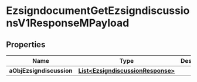 

# EzsigndocumentGetEzsigndiscussionsV1ResponseMPayload

## Properties

Name | Type | Description | Notes
------------ | ------------- | ------------- | -------------
**aObjEzsigndiscussion** | [**List&lt;EzsigndiscussionResponse&gt;**](EzsigndiscussionResponse.md) |  | 





